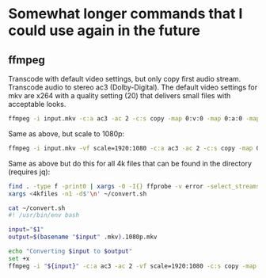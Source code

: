 # Somewhat longer commands that I could use again in the future

## ffmpeg

Transcode with default video settings, but only copy first audio stream. Transcode audio to stereo ac3 (Dolby-Digital). The default video settings for mkv are x264 with a quality setting (20) that delivers small files with acceptable looks.

```bash
ffmpeg -i input.mkv -c:a ac3 -ac 2 -c:s copy -map 0:v:0 -map 0:a:0 -map 0:s? output.mkv
```

Same as above, but scale to 1080p:

```bash
ffmpeg -i input.mkv -vf scale=1920:1080 -c:a ac3 -ac 2 -c:s copy -map 0:v:0 -map 0:a:0 -map 0:s? output.mkv
```

Same as above but do this for all 4k files that can be found in the directory (requires jq):

```bash
find . -type f -print0 | xargs -0 -I{} ffprobe -v error -select_streams v:0 -show_entries stream=height:format=filename -of json {} | jq --slurp --raw-output '.[] | select( .streams[0].height | contains(2160)) | .format.filename' > 4kfiles
xargs <4kfiles -n1 -d$'\n' ~/convert.sh

cat ~/convert.sh
#! /usr/bin/env bash

input="$1"
output=$(basename "$input" .mkv).1080p.mkv

echo "Converting $input to $output"
set +x
ffmpeg -i "${input}" -c:a ac3 -ac 2 -vf scale=1920:1080 -c:s copy -map 0:v:0 -map 0:a:0 -map 0:s? "${output}"
```
